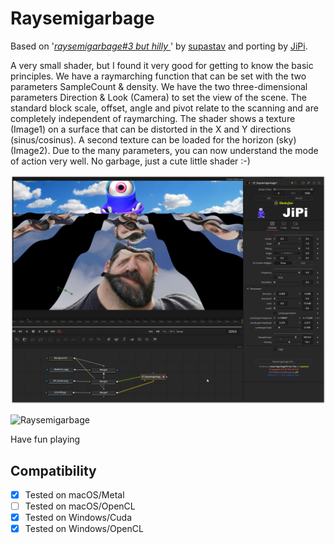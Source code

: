 Raysemigarbage
==================

Based on '_[raysemigarbage#3 but hilly ](https://www.shadertoy.com/view/3tdSW8)_' by [supastav](https://www.shadertoy.com/user/supastav) and porting by [JiPi](Profiles/JiPi.md).

A very small shader, but I found it very good for getting to know the basic principles.
We have a raymarching function that can be set with the two parameters SampleCount & density. We have the two three-dimensional parameters Direction & Look (Camera) to set the view of the scene. The standard block scale, offset, angle and pivot relate to the scanning and are completely independent of raymarching.
The shader shows a texture (Image1) on a surface that can be distorted in the X and Y directions (sinus/cosinus). A second texture can be loaded for the horizon (sky) (Image2).
Due to the many parameters, you can now understand the mode of action very well. No garbage, just a cute little shader :-)

[![Raysemigarbage](Raysemigarbage.png)](Raysemigarbage.fuse)

![Raysemigarbage](https://user-images.githubusercontent.com/78935215/115949042-5c168800-a4d2-11eb-95ef-cc63703e293c.gif)



Have fun playing



## Compatibility
- [x] Tested on macOS/Metal
- [ ] Tested on macOS/OpenCL
- [x] Tested on Windows/Cuda
- [x] Tested on Windows/OpenCL